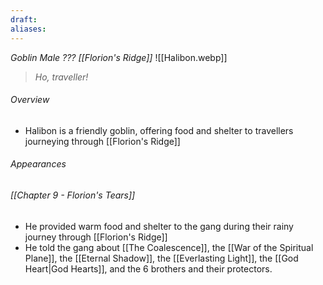 ```yaml
---
draft: 
aliases:
---
```

*Goblin Male ??? [[Florion's Ridge]]*
![[Halibon.webp]]
> *Ho, traveller!*
###### Overview
- Halibon is a friendly goblin, offering food and shelter to travellers journeying through [[Florion's Ridge]]
###### Appearances
###### [[Chapter 9 - Florion's Tears]]
- He provided warm food and shelter to the gang during their rainy journey through [[Florion's Ridge]]
- He told the gang about [[The Coalescence]], the [[War of the Spiritual Plane]], the [[Eternal Shadow]], the [[Everlasting Light]], the [[God Heart|God Hearts]], and the 6 brothers and their protectors.